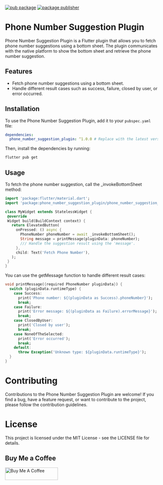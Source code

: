 [![pub package](https://img.shields.io/pub/v/http.svg)](https://pub.dev/packages/phone_number_sugesstion) [![package publisher](https://img.shields.io/pub/publisher/http.svg)](https://pub.dev/packages/phone_number_sugesstion)

# Phone Number Suggestion Plugin

Phone Number Suggestion Plugin is a Flutter plugin that allows you to fetch phone number suggestions using a bottom sheet. The plugin communicates with the native platform to show the bottom sheet and retrieve the phone number suggestion.

## Features

- Fetch phone number suggestions using a bottom sheet.
- Handle different result cases such as success, failure, closed by user, or error occurred.

## Installation

To use the Phone Number Suggestion Plugin, add it to your `pubspec.yaml` file:

```yaml
dependencies:
  phone_number_suggestion_plugin: ^1.0.0 # Replace with the latest version
```
Then, install the dependencies by running:
```bash
flutter pub get
```
## Usage
To fetch the phone number suggestion, call the _invokeBottomSheet method:

 ```dart 
 import 'package:flutter/material.dart';
import 'package:phone_number_suggestion_plugin/phone_number_suggestion_plugin.dart';

class MyWidget extends StatelessWidget {
  @override
  Widget build(BuildContext context) {
    return ElevatedButton(
      onPressed: () async {
        PhoneNumber phoneNumber = await _invokeBottomSheet();
        String message = printMessage(pluginData: phoneNumber);
        /// Handle the suggestion result using the 'message'.
      },
      child: Text('Fetch Phone Number'),
    );
  }
}
```

You can use the getMessage function to handle different result cases:

```dart
void printMessage({required PhoneNumber pluginData}) {
  switch (pluginData.runtimeType) {
    case Success:
      print('Phone number: ${(pluginData as Success).phoneNumber}');
      break;
    case Failure:
      print('Error message: ${(pluginData as Failure).errorMessage}');
      break;
    case ClosedByUser:
      print('Closed by user');
      break;
    case NoneOfTheSelected:
      print('Error occurred');
      break;
    default:
      throw Exception('Unknown type: ${pluginData.runtimeType}');
  }
}
```

# Contributing
Contributions to the Phone Number Suggestion Plugin are welcome! If you find a bug, have a feature request, or want to contribute to the project, please follow the contribution guidelines.

# License
This project is licensed under the MIT License - see the LICENSE file for details.

## Buy Me a Coffee
<a href="https://github.com/wattamwarp" target="_blank"><img src="https://cdn.buymeacoffee.com/buttons/default-orange.png" alt="Buy Me A Coffee" height="41" width="174"></a>